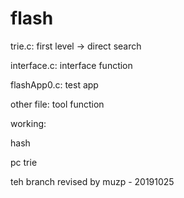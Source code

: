 # flash


trie.c: first level -> direct search

interface.c: interface function 

flashApp0.c: test app

other file: tool function

working:

hash

pc trie


teh branch revised by muzp - 20191025
